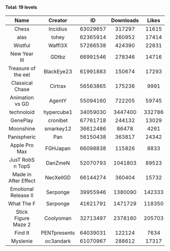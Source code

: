 #### Total: 19 levels

| Name | Creator | ID | Downloads | Likes |
|:---:|:---:|:---:|:---:|:---:|
| Chess | Incidius | 63029657 | 317297 | 11615
| alas | tohey | 62365914 | 260952 | 17414
| Wistful | Waffl3X | 57266538 | 424390 | 22831
| New Year III | GDtbz | 66991546 | 278346 | 14716
| Treasure of the eel | BlackEye23 | 61991883 | 150674 | 17293
| Classical Chase | Cirtrax | 56563865 | 175236 | 9991
| Animation vs GD | AgentY | 55094160 | 722205 | 59745
| technoloid | hypercube1 | 34059030 | 3447400 | 332786
| GenePlay | cronibet | 67761718 | 244132 | 13029
| Moonshine | smarkey12 | 36612486 | 86478 | 4261
| Panispheric | Pan | 56150438 | 363817 | 24342
| Apple Pro Max | FGHJapan | 66098838 | 115826 | 8833
| JusT RobS n TopS | DanZmeN | 52070793 | 1041803 | 89523
| Made in After Effect | NecXellGD | 66144274 | 360404 | 15732
| Emotional Release II | Serponge | 39955946 | 1380090 | 142333
| What The F | Serponge | 41621791 | 1471729 | 118350
| Stick Figure Maze 2 | Coolyoman | 32713497 | 2378160 | 205703
| Find It | PENTpresents | 64039031 | 122124 | 7634
| Myslenie | oc3andark | 61070967 | 288612 | 17317

